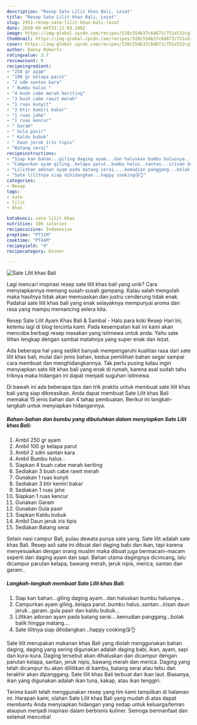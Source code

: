 ```yaml
---
description: "Resep Sate Lilit khas Bali, Lezat"
title: "Resep Sate Lilit khas Bali, Lezat"
slug: 2951-resep-sate-lilit-khas-bali-lezat
date: 2020-09-04T23:11:03.246Z
image: https://img-global.cpcdn.com/recipes/520c554b37c6d673/751x532cq70/sate-lilit-khas-bali-foto-resep-utama.jpg
thumbnail: https://img-global.cpcdn.com/recipes/520c554b37c6d673/751x532cq70/sate-lilit-khas-bali-foto-resep-utama.jpg
cover: https://img-global.cpcdn.com/recipes/520c554b37c6d673/751x532cq70/sate-lilit-khas-bali-foto-resep-utama.jpg
author: Danny Roberts
ratingvalue: 3.7
reviewcount: 9
recipeingredient:
- "250 gr ayam"
- "100 gr kelapa parut"
- "2 sdm santan kara"
- " Bumbu halus "
- "4 buah cabe merah keriting"
- "3 bush cabe rawit merah"
- "1 ruas kunyit"
- "3 btir kemiri bakar"
- "1 ruas jahe"
- "1 ruas kencur"
- " Garam"
- " Gula pasir"
- " Kaldu bubuk"
- " Daun jeruk iris tipis"
- "Batang serai"
recipeinstructions:
- "Siap kan bahan...giling daging ayam...dan haluskan bumbu halusnya..."
- "Campurkan ayam giling..kelapa parut..bumbu halus..santan...irisan daun jeruk...garam..gula pasir dan kaldu bubuk..."
- "Lilitkan adonan ayam pada batang serai....kemudian panggang...bolak balik hingga matang...."
- "Sate lilitnya siap dihidangkan...happy cooking😘👌"
categories:
- Resep
tags:
- sate
- lilit
- khas

katakunci: sate lilit khas 
nutrition: 109 calories
recipecuisine: Indonesian
preptime: "PT31M"
cooktime: "PT44M"
recipeyield: "4"
recipecategory: Dinner

---
```



![Sate Lilit khas Bali](https://img-global.cpcdn.com/recipes/520c554b37c6d673/751x532cq70/sate-lilit-khas-bali-foto-resep-utama.jpg)

Lagi mencari inspirasi resep sate lilit khas bali yang unik? Cara menyiapkannya memang susah-susah gampang. Kalau salah mengolah maka hasilnya tidak akan memuaskan dan justru cenderung tidak enak. Padahal sate lilit khas bali yang enak selayaknya mempunyai aroma dan rasa yang mampu memancing selera kita.

Resep Sate Lilit Ayam Khas Bali &amp; Sambal - Halo para koki Resep Hari Ini, ketemu lagi di blog tercinta kami. Pada kesempatan kali ini kami akan mencoba berbagi resep masakan yang istimewa untuk anda. Yaitu sate lilitan lengkap dengan sambal matahnya yang super enak dan lezat.

Ada beberapa hal yang sedikit banyak mempengaruhi kualitas rasa dari sate lilit khas bali, mulai dari jenis bahan, kedua pemilihan bahan segar sampai cara membuat dan menghidangkannya. Tak perlu pusing kalau ingin menyiapkan sate lilit khas bali yang enak di rumah, karena asal sudah tahu triknya maka hidangan ini dapat menjadi suguhan istimewa.


Di bawah ini ada beberapa tips dan trik praktis untuk membuat sate lilit khas bali yang siap dikreasikan. Anda dapat membuat Sate Lilit khas Bali memakai 15 jenis bahan dan 4 tahap pembuatan. Berikut ini langkah-langkah untuk menyiapkan hidangannya.

<!--inarticleads1-->

##### Bahan-bahan dan bumbu yang dibutuhkan dalam menyiapkan Sate Lilit khas Bali:

1. Ambil 250 gr ayam
1. Ambil 100 gr kelapa parut
1. Ambil 2 sdm santan kara
1. Ambil  Bumbu halus :
1. Siapkan 4 buah cabe merah keriting
1. Sediakan 3 bush cabe rawit merah
1. Gunakan 1 ruas kunyit
1. Sediakan 3 btir kemiri bakar
1. Sediakan 1 ruas jahe
1. Siapkan 1 ruas kencur
1. Gunakan  Garam
1. Gunakan  Gula pasir
1. Siapkan  Kaldu bubuk
1. Ambil  Daun jeruk iris tipis
1. Sediakan Batang serai


Selain nasi campur Bali, pulau dewata punya sate yang. Sate lilit adalah sate khas Bali. Resep asli sate ini dibuat dari daging babi dan ikan, tapi karena menyesuaikan dengan orang muslim maka dibuat juga bermacam-macam seperti dari daging ayam dan sapi. Bahan utama dagingnya dicincang, lalu dicampur parutan kelapa, bawang merah, jeruk nipis, merica, santan dan garam.. 

<!--inarticleads2-->

##### Langkah-langkah membuat Sate Lilit khas Bali:

1. Siap kan bahan...giling daging ayam...dan haluskan bumbu halusnya...
1. Campurkan ayam giling..kelapa parut..bumbu halus..santan...irisan daun jeruk...garam..gula pasir dan kaldu bubuk...
1. Lilitkan adonan ayam pada batang serai....kemudian panggang...bolak balik hingga matang....
1. Sate lilitnya siap dihidangkan...happy cooking😘👌


Sate lilit merupakan makanan khas Bali yang diolah menggunakan bahan daging, daging yang sering digunakan adalah daging babi, ikan, ayam, sapi dan kura-kura. Daging tersebut akan dihaluskan dan dicampur dengan parutan kelapa, santan, jeruk nipis, bawang merah dan merica. Daging yang telah dicampur itu akan dililitkan di bambu, batang serai atau tebu dan terakhir akan dipanggang. Sate lilit khas Bali terbuat dari ikan laut. Biasanya, ikan yang digunakan adalah ikan tuna, kakap, atau ikan tenggiri. 

Terima kasih telah menggunakan resep yang tim kami tampilkan di halaman ini. Harapan kami, olahan Sate Lilit khas Bali yang mudah di atas dapat membantu Anda menyiapkan hidangan yang sedap untuk keluarga/teman ataupun menjadi inspirasi dalam berbisnis kuliner. Semoga bermanfaat dan selamat mencoba!
